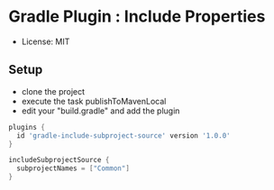 # Gradle Plugin : Include Properties

- License: MIT

## Setup

- clone the project
- execute the task publishToMavenLocal
- edit your "build.gradle" and add the plugin

```groovy
plugins {
  id 'gradle-include-subproject-source' version '1.0.0'
}

includeSubprojectSource {
  subprojectNames = ["Common"]
}
```